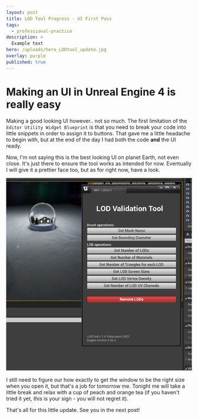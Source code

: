 ```yaml
---
layout: post
title: LOD Tool Progress - UI First Pass
tags:
  - professional-practice
description: >
  Example text
hero: /uploads/hero_LODtool_update.jpg
overlay: purple
published: true
---
```


# Making an UI in Unreal Engine 4 is really easy
Making a good looking UI however.. not so much. The first limitation of the `Editor Utility Widget Blueprint` is that you need to break your code into little snippets in order to assign it to buttons. That gave me a little headache to begin with, but at the end of the day I had both the code  **and** the UI ready. 

Now, I'm not saying this is the best looking UI on planet Earth, not even close. It's just there to ensure the tool works as intended for now. Eventually I will give it a prettier face too, but as for right now, have a look.

![](/uploads/UI.jpg)

I still need to figure our how exactly to get the window to be the right size when you open it, but that's a job for tomorrow me. Tonight me will take a little break and relax with a cup of peach and orange tea (if you haven't tried it yet, this is your sign - you will not regret it).

That's all for this little update. See you in the next post!